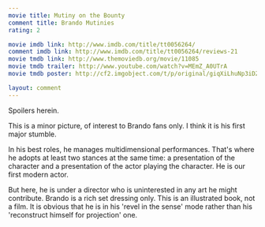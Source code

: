 ```yaml
---
movie title: Mutiny on the Bounty
comment title: Brando Mutinies
rating: 2

movie imdb link: http://www.imdb.com/title/tt0056264/
comment imdb link: http://www.imdb.com/title/tt0056264/reviews-21
movie tmdb link: http://www.themoviedb.org/movie/11085
movie tmdb trailer: http://www.youtube.com/watch?v=MEmZ_A0UTrA
movie tmdb poster: http://cf2.imgobject.com/t/p/original/giqXiLhuNp3iDZV9mUIbmLia4d2.jpg

layout: comment
---
```


Spoilers herein.

This is a minor picture, of interest to Brando fans only. I think it is his first major stumble.

In his best roles, he manages multidimensional performances. That's where he adopts at least two stances at the same time: a presentation of the character and a presentation of the actor playing the character. He is our first modern actor. 

But here, he is under a director who is uninterested in any art he might contribute. Brando is a rich set dressing only. This is an illustrated book, not a film. It is obvious that he is in his 'revel in the sense' mode rather than his 'reconstruct himself for projection' one.